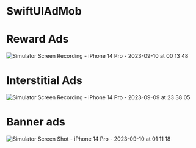 # SwiftUIAdMob

# Reward Ads
![Simulator Screen Recording - iPhone 14 Pro - 2023-09-10 at 00 13 48](https://github.com/GaneshRajuGalla/SwiftUIAdMob/assets/61533653/baf5905c-d1d8-4966-9b33-04f1dd9833c6)


# Interstitial Ads
![Simulator Screen Recording - iPhone 14 Pro - 2023-09-09 at 23 38 05](https://github.com/GaneshRajuGalla/SwiftUIAdMob/assets/61533653/8bd7137f-464f-4a82-9af3-f322d9a4367e)

# Banner ads
![Simulator Screen Shot - iPhone 14 Pro - 2023-09-10 at 01 11 18](https://github.com/GaneshRajuGalla/SwiftUIAdMob/assets/61533653/489355b7-bf2d-4ca0-8180-b0b955b0a4f4)
